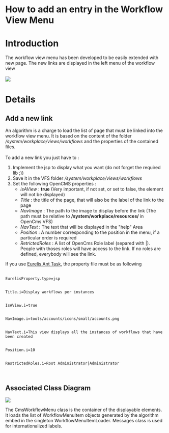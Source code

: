 <h1>How to add an entry in the Workflow View Menu<h1>

<h1>Introduction</h1>

The workflow view menu has been developed to be easily extended with new page. The new links are displayed in the left menu of the workflow view<br>
<br>
<img src='http://eurelis-opencms-workflows.googlecode.com/svn/wiki/images/Menu_de_gauche_workflows.png' />

<h1>Details</h1>

<h2>Add a new link</h2>

An algorithm is a charge to load the list of page that must be linked into the workflow view menu. It is based on the content of the folder <i>/system/workplace/views/workflows</i> and the properties of the contained files.<br>
<br>
To add a new link you just have to :<br>
<ol><li>Implement the jsp to display what you want (do not forget the required lib ;))<br>
</li><li>Save it in the VFS folder <i>/system/workplace/views/workflows</i>
</li><li>Set the following OpenCMS properties :<br>
<ul><li><i>isAView</i> : <b>true</b> (Very important, if not set, or set to false, the element will not be displayed)<br>
</li><li><i>Title</i> : the title of the page, that will also be the label of the link to the page<br>
</li><li><i>NavImage</i> : The path to the image to display before the link (The path must be relative to <b>/system/workplace/resources/</b> in OpenCms VFS)<br>
</li><li><i>NavText</i> : The text that will be displayed in the "help" Area<br>
</li><li><i>Position</i> : A number corresponding to the position in the menu, if a particular order is required<br>
</li><li><i>RetrictedRoles</i> : A list of OpenCms Role label (separed with |). People with thoses roles will have access to the link. If no roles are defined, everybody will see the link.</li></ul></li></ol>


If you use <a href='http://code.google.com/p/eurelis-opencms-ant-task/'>Eurelis Ant Task</a>, the property file must be as following<br>
<br>
<pre><code>EurelisProperty.type=jsp<br>
Title.i=Display workflows per instances<br>
IsAView.i=true<br>
NavImage.i=tools/accounts/icons/small/accounts.png<br>
NavText.i=This view displays all the instances of workflows that have been created<br>
Position.i=10<br>
RestrictedRoles.i=Root Administrator|Administrator <br>
</code></pre>


<h2>Associated Class Diagram</h2>

<img src='http://eurelis-opencms-workflows.googlecode.com/svn/wiki/images/DiagClass_CmsWorkflowsMenu.png' />

The CmsWorkflowMenu class is the container of the displayable elements. It loads the list of WorkflowMenuItem objects generated by the algorithm embed in the singleton WorkflowMenuItemLoader. Messages class is used for internationalized labels.